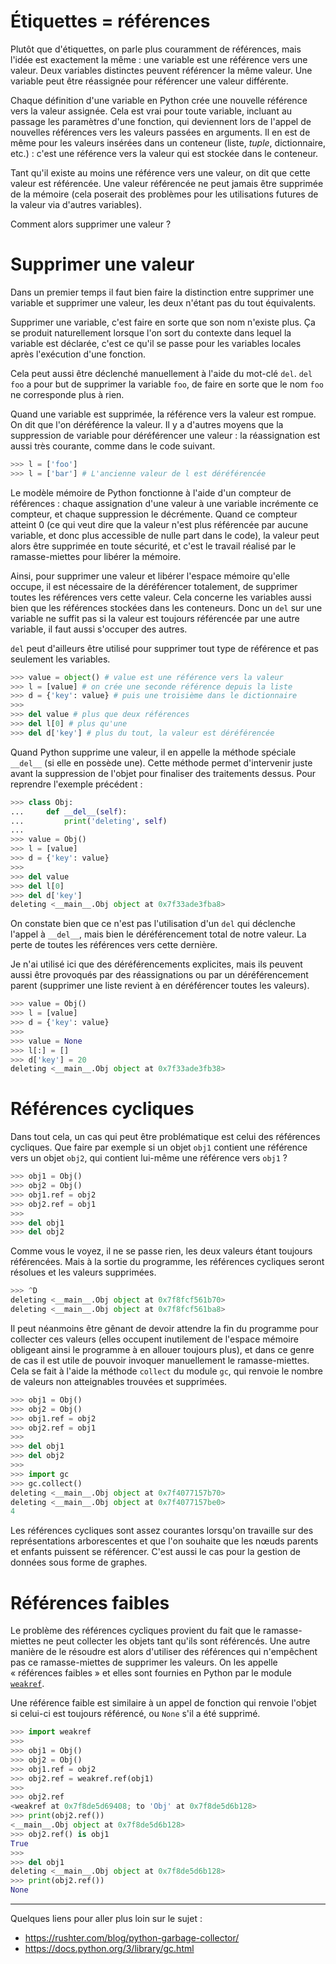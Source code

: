 # Étiquettes = références

Plutôt que d'étiquettes, on parle plus couramment de références, mais l'idée est exactement la même : une variable est une référence vers une valeur. Deux variables distinctes peuvent référencer la même valeur. Une variable peut être réassignée pour référencer une valeur différente.

Chaque définition d'une variable en Python crée une nouvelle référence vers la valeur assignée.
Cela est vrai pour toute variable, incluant au passage les paramètres d'une fonction, qui deviennent lors de l'appel de nouvelles références vers les valeurs passées en arguments.
Il en est de même pour les valeurs insérées dans un conteneur (liste, *tuple*, dictionnaire, etc.) : c'est une référence vers la valeur qui est stockée dans le conteneur.

Tant qu'il existe au moins une référence vers une valeur, on dit que cette valeur est référencée. Une valeur référencée ne peut jamais être supprimée de la mémoire (cela poserait des problèmes pour les utilisations futures de la valeur via d'autres variables).

Comment alors supprimer une valeur ?

# Supprimer une valeur

Dans un premier temps il faut bien faire la distinction entre supprimer une variable et supprimer une valeur, les deux n'étant pas du tout équivalents.

Supprimer une variable, c'est faire en sorte que son nom n'existe plus. Ça se produit naturellement lorsque l'on sort du contexte dans lequel la variable est déclarée, c'est ce qu'il se passe pour les variables locales après l'exécution d'une fonction.

Cela peut aussi être déclenché manuellement à l'aide du mot-clé `del`. `del foo` a pour but de supprimer la variable `foo`, de faire en sorte que le nom `foo` ne corresponde plus à rien.

Quand une variable est supprimée, la référence vers la valeur est rompue. On dit que l'on déréférence la valeur.
Il y a d'autres moyens que la suppression de variable pour déréférencer une valeur : la réassignation est aussi très courante, comme dans le code suivant.

```python
>>> l = ['foo']
>>> l = ['bar'] # L'ancienne valeur de l est déréférencée
```

Le modèle mémoire de Python fonctionne à l'aide d'un compteur de références : chaque assignation d'une valeur à une variable incrémente ce compteur, et chaque suppression le décrémente.
Quand ce compteur atteint 0 (ce qui veut dire que la valeur n'est plus référencée par aucune variable, et donc plus accessible de nulle part dans le code), la valeur peut alors être supprimée en toute sécurité, et c'est le travail réalisé par le ramasse-miettes pour libérer la mémoire.

Ainsi, pour supprimer une valeur et libérer l'espace mémoire qu'elle occupe, il est nécessaire de la déréférencer totalement, de supprimer toutes les références vers cette valeur.
Cela concerne les variables aussi bien que les références stockées dans les conteneurs.
Donc un `del` sur une variable ne suffit pas si la valeur est toujours référencée par une autre variable, il faut aussi s'occuper des autres.

`del` peut d'ailleurs être utilisé pour supprimer tout type de référence et pas seulement les variables.

```python
>>> value = object() # value est une référence vers la valeur
>>> l = [value] # on crée une seconde référence depuis la liste
>>> d = {'key': value} # puis une troisième dans le dictionnaire
>>>
>>> del value # plus que deux références
>>> del l[0] # plus qu'une
>>> del d['key'] # plus du tout, la valeur est déréférencée
```

Quand Python supprime une valeur, il en appelle la méthode spéciale `__del__` (si elle en possède une).
Cette méthode permet d'intervenir juste avant la suppression de l'objet pour finaliser des traitements dessus.
Pour reprendre l'exemple précédent :

```python
>>> class Obj:
...     def __del__(self):
...         print('deleting', self)
...
>>> value = Obj()
>>> l = [value]
>>> d = {'key': value}
>>>
>>> del value
>>> del l[0]
>>> del d['key']
deleting <__main__.Obj object at 0x7f33ade3fba8>
```

On constate bien que ce n'est pas l'utilisation d'un `del` qui déclenche l'appel à `__del__`, mais bien le déréférencement total de notre valeur. La perte de toutes les références vers cette dernière.

Je n'ai utilisé ici que des déréférencements explicites, mais ils peuvent aussi être provoqués par des réassignations ou par un déréférencement parent (supprimer une liste revient à en déréférencer toutes les valeurs).

```python
>>> value = Obj()
>>> l = [value]
>>> d = {'key': value}
>>>
>>> value = None
>>> l[:] = []
>>> d['key'] = 20
deleting <__main__.Obj object at 0x7f33ade3fb38>
```

# Références cycliques

Dans tout cela, un cas qui peut être problématique est celui des références cycliques.
Que faire par exemple si un objet `obj1` contient une référence vers un objet `obj2`, qui contient lui-même une référence vers `obj1` ?

```python
>>> obj1 = Obj()
>>> obj2 = Obj()
>>> obj1.ref = obj2
>>> obj2.ref = obj1
>>> 
>>> del obj1
>>> del obj2
```

Comme vous le voyez, il ne se passe rien, les deux valeurs étant toujours référencées.
Mais à la sortie du programme, les références cycliques seront résolues et les valeurs supprimées.

```python
>>> ^D
deleting <__main__.Obj object at 0x7f8fcf561b70>
deleting <__main__.Obj object at 0x7f8fcf561ba8>
```

Il peut néanmoins être gênant de devoir attendre la fin du programme pour collecter ces valeurs (elles occupent inutilement de l'espace mémoire obligeant ainsi le programme à en allouer toujours plus), et dans ce genre de cas il est utile de pouvoir invoquer manuellement le ramasse-miettes.
Cela se fait à l'aide la méthode `collect` du module `gc`, qui renvoie le nombre de valeurs non atteignables trouvées et supprimées.

```python
>>> obj1 = Obj()
>>> obj2 = Obj()
>>> obj1.ref = obj2
>>> obj2.ref = obj1
>>> 
>>> del obj1
>>> del obj2
>>> 
>>> import gc
>>> gc.collect()
deleting <__main__.Obj object at 0x7f4077157b70>
deleting <__main__.Obj object at 0x7f4077157be0>
4
```

Les références cycliques sont assez courantes lorsqu'on travaille sur des représentations arborescentes et que l'on souhaite que les nœuds parents et enfants puissent se référencer.
C'est aussi le cas pour la gestion de données sous forme de graphes.

# Références faibles

Le problème des références cycliques provient du fait que le ramasse-miettes ne peut collecter les objets tant qu'ils sont référencés.
Une autre manière de le résoudre est alors d'utiliser des références qui n'empêchent pas ce ramasse-miettes de supprimer les valeurs.
On les appelle « références faibles » et elles sont fournies en Python par le module [`weakref`](https://docs.python.org/3/library/weakref.html).

Une référence faible est similaire à un appel de fonction qui renvoie l'objet si celui-ci est toujours référencé, ou `None` s'il a été supprimé.

```python
>>> import weakref
>>>
>>> obj1 = Obj()
>>> obj2 = Obj()
>>> obj1.ref = obj2
>>> obj2.ref = weakref.ref(obj1)
>>>
>>> obj2.ref
<weakref at 0x7f8de5d69408; to 'Obj' at 0x7f8de5d6b128>
>>> print(obj2.ref())
<__main__.Obj object at 0x7f8de5d6b128>
>>> obj2.ref() is obj1
True
>>>
>>> del obj1
deleting <__main__.Obj object at 0x7f8de5d6b128>
>>> print(obj2.ref())
None
```

-----------------

Quelques liens pour aller plus loin sur le sujet :

* https://rushter.com/blog/python-garbage-collector/
* https://docs.python.org/3/library/gc.html